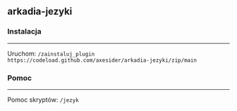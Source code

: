 ## arkadia-jezyki

### Instalacja
---


Uruchom: `/zainstaluj_plugin https://codeload.github.com/axesider/arkadia-jezyki/zip/main`<br>

### Pomoc
---


Pomoc skryptów: `/jezyk`<br>

